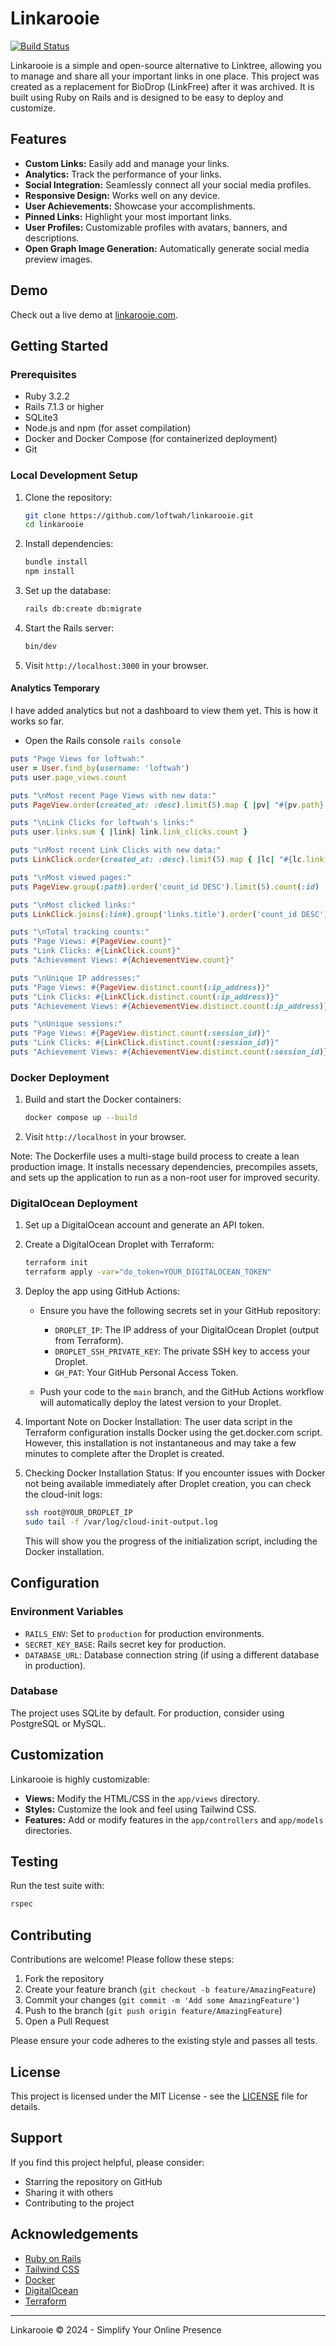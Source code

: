 # Linkarooie

[![Build Status](https://github.com/loftwah/linkarooie/actions/workflows/ci.yml/badge.svg)](https://github.com/loftwah/linkarooie/actions)

Linkarooie is a simple and open-source alternative to Linktree, allowing you to manage and share all your important links in one place. This project was created as a replacement for BioDrop (LinkFree) after it was archived. It is built using Ruby on Rails and is designed to be easy to deploy and customize.

## Features

- **Custom Links:** Easily add and manage your links.
- **Analytics:** Track the performance of your links.
- **Social Integration:** Seamlessly connect all your social media profiles.
- **Responsive Design:** Works well on any device.
- **User Achievements:** Showcase your accomplishments.
- **Pinned Links:** Highlight your most important links.
- **User Profiles:** Customizable profiles with avatars, banners, and descriptions.
- **Open Graph Image Generation:** Automatically generate social media preview images.

## Demo

Check out a live demo at [linkarooie.com](https://linkarooie.com).

## Getting Started

### Prerequisites

- Ruby 3.2.2
- Rails 7.1.3 or higher
- SQLite3
- Node.js and npm (for asset compilation)
- Docker and Docker Compose (for containerized deployment)
- Git

### Local Development Setup

1. Clone the repository:

   ```bash
   git clone https://github.com/loftwah/linkarooie.git
   cd linkarooie
   ```

2. Install dependencies:

   ```bash
   bundle install
   npm install
   ```

3. Set up the database:

   ```bash
   rails db:create db:migrate
   ```

4. Start the Rails server:

   ```bash
   bin/dev
   ```

5. Visit `http://localhost:3000` in your browser.

#### Analytics Temporary

I have added analytics but not a dashboard to view them yet. This is how it works so far.

- Open the Rails console `rails console`

```ruby
puts "Page Views for loftwah:"
user = User.find_by(username: 'loftwah')
puts user.page_views.count

puts "\nMost recent Page Views with new data:"
puts PageView.order(created_at: :desc).limit(5).map { |pv| "#{pv.path} - #{pv.created_at} - IP: #{pv.ip_address} - Session: #{pv.session_id}" }

puts "\nLink Clicks for loftwah's links:"
puts user.links.sum { |link| link.link_clicks.count }

puts "\nMost recent Link Clicks with new data:"
puts LinkClick.order(created_at: :desc).limit(5).map { |lc| "#{lc.link.title} - #{lc.created_at} - IP: #{lc.ip_address} - Session: #{lc.session_id}" }

puts "\nMost viewed pages:"
puts PageView.group(:path).order('count_id DESC').limit(5).count(:id)

puts "\nMost clicked links:"
puts LinkClick.joins(:link).group('links.title').order('count_id DESC').limit(5).count(:id)

puts "\nTotal tracking counts:"
puts "Page Views: #{PageView.count}"
puts "Link Clicks: #{LinkClick.count}"
puts "Achievement Views: #{AchievementView.count}"

puts "\nUnique IP addresses:"
puts "Page Views: #{PageView.distinct.count(:ip_address)}"
puts "Link Clicks: #{LinkClick.distinct.count(:ip_address)}"
puts "Achievement Views: #{AchievementView.distinct.count(:ip_address)}"

puts "\nUnique sessions:"
puts "Page Views: #{PageView.distinct.count(:session_id)}"
puts "Link Clicks: #{LinkClick.distinct.count(:session_id)}"
puts "Achievement Views: #{AchievementView.distinct.count(:session_id)}"
```

### Docker Deployment

1. Build and start the Docker containers:

   ```bash
   docker compose up --build
   ```

2. Visit `http://localhost` in your browser.

Note: The Dockerfile uses a multi-stage build process to create a lean production image. It installs necessary dependencies, precompiles assets, and sets up the application to run as a non-root user for improved security.

### DigitalOcean Deployment

1. Set up a DigitalOcean account and generate an API token.

2. Create a DigitalOcean Droplet with Terraform:

   ```bash
   terraform init
   terraform apply -var="do_token=YOUR_DIGITALOCEAN_TOKEN"
   ```

3. Deploy the app using GitHub Actions:

   * Ensure you have the following secrets set in your GitHub repository:
     * `DROPLET_IP`: The IP address of your DigitalOcean Droplet (output from Terraform).
     * `DROPLET_SSH_PRIVATE_KEY`: The private SSH key to access your Droplet.
     * `GH_PAT`: Your GitHub Personal Access Token.

   * Push your code to the `main` branch, and the GitHub Actions workflow will automatically deploy the latest version to your Droplet.

4. Important Note on Docker Installation:
   The user data script in the Terraform configuration installs Docker using the get.docker.com script. However, this installation is not instantaneous and may take a few minutes to complete after the Droplet is created.

5. Checking Docker Installation Status:
   If you encounter issues with Docker not being available immediately after Droplet creation, you can check the cloud-init logs:

   ```bash
   ssh root@YOUR_DROPLET_IP
   sudo tail -f /var/log/cloud-init-output.log
   ```

   This will show you the progress of the initialization script, including the Docker installation.

## Configuration

### Environment Variables

- `RAILS_ENV`: Set to `production` for production environments.
- `SECRET_KEY_BASE`: Rails secret key for production.
- `DATABASE_URL`: Database connection string (if using a different database in production).

### Database

The project uses SQLite by default. For production, consider using PostgreSQL or MySQL.

## Customization

Linkarooie is highly customizable:

* **Views:** Modify the HTML/CSS in the `app/views` directory.
* **Styles:** Customize the look and feel using Tailwind CSS.
* **Features:** Add or modify features in the `app/controllers` and `app/models` directories.

## Testing

Run the test suite with:

```bash
rspec
```

## Contributing

Contributions are welcome! Please follow these steps:

1. Fork the repository
2. Create your feature branch (`git checkout -b feature/AmazingFeature`)
3. Commit your changes (`git commit -m 'Add some AmazingFeature'`)
4. Push to the branch (`git push origin feature/AmazingFeature`)
5. Open a Pull Request

Please ensure your code adheres to the existing style and passes all tests.

## License

This project is licensed under the MIT License - see the [LICENSE](LICENSE) file for details.

## Support

If you find this project helpful, please consider:

- Starring the repository on GitHub
- Sharing it with others
- Contributing to the project

## Acknowledgements

- [Ruby on Rails](https://rubyonrails.org/)
- [Tailwind CSS](https://tailwindcss.com/)
- [Docker](https://www.docker.com/)
- [DigitalOcean](https://www.digitalocean.com/)
- [Terraform](https://www.terraform.io/)

---

Linkarooie © 2024 - Simplify Your Online Presence
